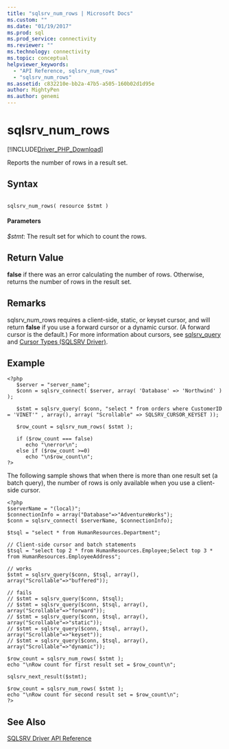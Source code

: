 ```yaml
---
title: "sqlsrv_num_rows | Microsoft Docs"
ms.custom: ""
ms.date: "01/19/2017"
ms.prod: sql
ms.prod_service: connectivity
ms.reviewer: ""
ms.technology: connectivity
ms.topic: conceptual
helpviewer_keywords: 
  - "API Reference, sqlsrv_num_rows"
  - "sqlsrv_num_rows"
ms.assetid: c832210e-bb2a-47b5-a505-160b02d1d95e
author: MightyPen
ms.author: genemi
---
```

# sqlsrv_num_rows
[!INCLUDE[Driver_PHP_Download](../../includes/driver_php_download.md)]

Reports the number of rows in a result set.  
  
## Syntax  
  
```  
  
sqlsrv_num_rows( resource $stmt )  
```  
  
#### Parameters  
*$stmt*: The result set for which to count the rows.  
  
## Return Value  
**false** if there was an error calculating the number of rows. Otherwise, returns the number of rows in the result set.  
  
## Remarks  
sqlsrv_num_rows requires a client-side, static, or keyset cursor, and will return **false** if you use a forward cursor or a dynamic cursor. (A forward cursor is the default.) For more information about cursors, see [sqlsrv_query](../../connect/php/sqlsrv-query.md) and [Cursor Types &#40;SQLSRV Driver&#41;](../../connect/php/cursor-types-sqlsrv-driver.md).  
  
## Example  
  
```  
<?php  
   $server = "server_name";  
   $conn = sqlsrv_connect( $server, array( 'Database' => 'Northwind' ) );  
  
   $stmt = sqlsrv_query( $conn, "select * from orders where CustomerID = 'VINET'" , array(), array( "Scrollable" => SQLSRV_CURSOR_KEYSET ));  
  
   $row_count = sqlsrv_num_rows( $stmt );  
  
   if ($row_count === false)  
      echo "\nerror\n";  
   else if ($row_count >=0)  
      echo "\n$row_count\n";  
?>  
```  
  
The following sample shows that when there is more than one result set (a batch query), the number of rows is only available when you use a client-side cursor.  
  
```  
<?php  
$serverName = "(local)";  
$connectionInfo = array("Database"=>"AdventureWorks");  
$conn = sqlsrv_connect( $serverName, $connectionInfo);  
  
$tsql = "select * from HumanResources.Department";  
  
// Client-side cursor and batch statements  
$tsql = "select top 2 * from HumanResources.Employee;Select top 3 * from HumanResources.EmployeeAddress";  
  
// works  
$stmt = sqlsrv_query($conn, $tsql, array(), array("Scrollable"=>"buffered"));  
  
// fails  
// $stmt = sqlsrv_query($conn, $tsql);  
// $stmt = sqlsrv_query($conn, $tsql, array(), array("Scrollable"=>"forward"));  
// $stmt = sqlsrv_query($conn, $tsql, array(), array("Scrollable"=>"static"));  
// $stmt = sqlsrv_query($conn, $tsql, array(), array("Scrollable"=>"keyset"));  
// $stmt = sqlsrv_query($conn, $tsql, array(), array("Scrollable"=>"dynamic"));  
  
$row_count = sqlsrv_num_rows( $stmt );  
echo "\nRow count for first result set = $row_count\n";  
  
sqlsrv_next_result($stmt);  
  
$row_count = sqlsrv_num_rows( $stmt );  
echo "\nRow count for second result set = $row_count\n";  
?>  
```  
  
## See Also  
[SQLSRV Driver API Reference](../../connect/php/sqlsrv-driver-api-reference.md)  
  
